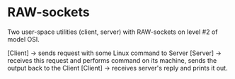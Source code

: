 # RAW-sockets

Two user-space utilities (client, server) with RAW-sockets on level #2 of model OSI.

[Client] -> sends request with some Linux command to Server
[Server] -> receives this request and performs command on its machine, sends the output back to the Client
[Client] -> receives server's reply and prints it out.
